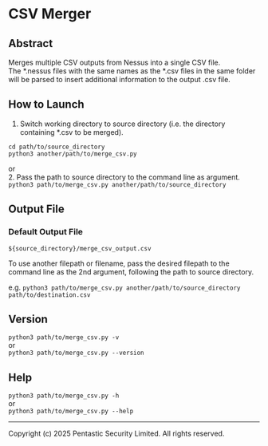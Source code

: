 # CSV Merger

## Abstract
Merges multiple CSV outputs from Nessus into a single CSV file.  
The *.nessus files with the same names as the *.csv files in the same folder will be parsed to insert additional information to the output .csv file.  

## How to Launch
1. Switch working directory to source directory (i.e. the directory containing *.csv to be merged).  
```
cd path/to/source_directory
python3 another/path/to/merge_csv.py
```
  
or  
2. Pass the path to source directory to the command line as argument.  
`python3 path/to/merge_csv.py another/path/to/source_directory`

## Output File
### Default Output File
`${source_directory}/merge_csv_output.csv`

To use another filepath or filename, pass the desired filepath to the command line as the 2nd argument, following the path to source directory.  
  
e.g. `python3 path/to/merge_csv.py another/path/to/source_directory path/to/destination.csv`  

## Version
`python3 path/to/merge_csv.py -v`  
or  
`python3 path/to/merge_csv.py --version`  

## Help
`python3 path/to/merge_csv.py -h`  
or  
`python3 path/to/merge_csv.py --help`  

---

Copyright (c) 2025 Pentastic Security Limited. All rights reserved.